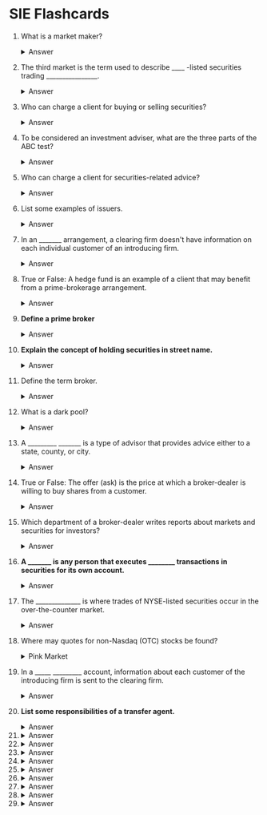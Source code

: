 # SIE Flashcards

1. What is a market maker?
    <details>
    <summary>Answer</summary>
    - A person who enters quotes and stands ready to buy and sell securities for his <b>own account</b> on a <b>regular basis</b>
    </details>

2. The third market is the term used to describe ____ -listed securities trading ________________.
    <details>
    <summary>Answer</summary>
    - The third market is the term used to describe <b>NYSE</b>-listed securities trading over-the-counter.
    </details>

3. Who can charge a client for buying or selling securities?
    <details>
    <summary>Answer</summary>
    - Only registered <u>broker-dealers</u> can levy transaction-based charges. Remember, investment advisers charge fees for advice.
    </details>

4. To be considered an investment adviser, what are the three parts of the ABC test?
    <details>
    <summary>Answer</summary>
    - Provides <b>Advice</b>, as a regular part of <b>Business</b>, for <b>Compensation</b>
    </details>

5. Who can charge a client for securities-related advice?
    <details>
    <summary>Answer</summary>
    - Only <b>registered investment advisers</b>. Remember, BDs charge a commission for executing trades, not for advice.
    </details>

6. List some examples of issuers.
    <details>
    <summary>Answer</summary>
    - Corporations, the U.S. Treasury, foreign governments, states and other municipalities
    </details>

7. In an _______ arrangement, a clearing firm doesn't have information on each individual customer of an introducing firm.
    <details>
    <summary>Answer</summary>
    - In an <b>omnibus</b> arrangement, a clearing firm doesn't have information on each individual customer of an introducing firm.
    </details>

8. True or False: A hedge fund is an example of a client that may benefit from a prime-brokerage arrangement.
    <details>
    <summary>Answer</summary>
    - True 
    </details>

9. **Define a prime broker**
    <details>
    <summary>Answer</summary>
    - A BD that <b>clears and settles</b> trades effected by one or more <b>executing brokers</b> at the direction of the customer
    </details>

10. **Explain the concept of holding securities in street name.**
    <details>
    <summary>Answer</summary>
    - This is when client securities are held by and registered in the name of the BD
    </details>

11. Define the term broker.
    <details>
    <summary>Answer</summary>
    - Any person engaged in the business of effecting transactions in securities for the account of others
    </details>

12. What is a dark pool?
    <details>
    <summary>Answer</summary>
    - A dark pool is a place for large institutional investors and high-frequency traders to trade directly with one another.
    </details>

13. A _________ _______ is a type of advisor that provides advice either to a state, county, or city.
    <details>
    <summary>Answer</summary>
    - A <b>municipal advisor</b> is a type of advisor that provides advice either to a state, county, or city.
    </details>

14. True or False: The offer (ask) is the price at which a broker-dealer is willing to buy shares from a customer.
    <details>
    <summary>Answer</summary>
    - False. The bid price is the price at which a firm will buy, while the offer (ask) is the price at which it will sell.
    </details>

15. Which department of a broker-dealer writes reports about markets and securities for investors?
    <details>
    <summary>Answer</summary>
    - The Research Department
    </details>

16. **A _______ is any person that executes ________ transactions in securities for its own account.**
    <details>
    <summary>Answer</summary>
    - A <b>dealer</b> is any person that executes <b>principal</b> transactions in securities for its own account.
    </details>

17. The ______________ is where trades of NYSE-listed securities occur in the over-the-counter market.
    <details>
    <summary>Answer</summary>
    - The third market is where trades of NYSE-listed securities occur in the over-the-counter market.
    </details>

18. Where may quotes for non-Nasdaq (OTC) stocks be found?
    <details>
    <summary>Pink Market</summary>
    - 
    </details>

19. In a _____ _________ account, information about each customer of the introducing firm is sent to the clearing firm.
    <details>
    <summary>Answer</summary>
    - In a <b>fully disclosed</b> account, information about each customer of the introducing firm is sent to the clearing firm.
    </details>

20. **List some responsibilities of a transfer agent.**
    <details>
    <summary>Answer</summary>
    - Issue and cancel securities, pay dividends and interest, mail shareholder reports, handle lost or stolen certificates
    </details>

21. 
    <details>
    <summary>Answer</summary>
    - 
    </details>

22. 
    <details>
    <summary>Answer</summary>
    - 
    </details>

23. 
    <details>
    <summary>Answer</summary>
    - 
    </details>

24. 
    <details>
    <summary>Answer</summary>
    - 
    </details>

25. 
    <details>
    <summary>Answer</summary>
    - 
    </details>

26. 
    <details>
    <summary>Answer</summary>
    - 
    </details>

27. 
    <details>
    <summary>Answer</summary>
    - 
    </details>

28. 
    <details>
    <summary>Answer</summary>
    - 
    </details>

29. 
    <details>
    <summary>Answer</summary>
    - 
    </details>